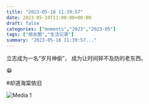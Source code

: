 ```yaml
---
title: "2023-05-18 11:39:57"
date: 2023-05-18T11:00:00+08:00
draft: false
categories: ["moments","2023","2023-05"]
tags: ["朋友圈","生活记录"]
summary: "2023-05-18 11:39:57..."
---
```


立志成为一名“岁月神偷”，
成为让时间猝不及防的老东西。

😁

#却道海棠依旧

![Media 1](/Moments/photos/2023-05-18/202305181139570.jpg)

